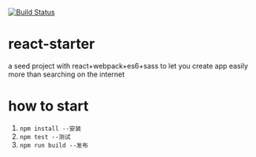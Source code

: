 [![Build Status](https://travis-ci.org/guoxiangwen/react-starter.svg?branch=webpack2)](https://travis-ci.org/guoxiangwen/react-starter)


# react-starter
a seed project with react+webpack+es6+sass to let you create app easily more than searching on the internet

# how to start
1. `npm install --安装`
2. `npm test --测试`
3. `npm run build --发布`